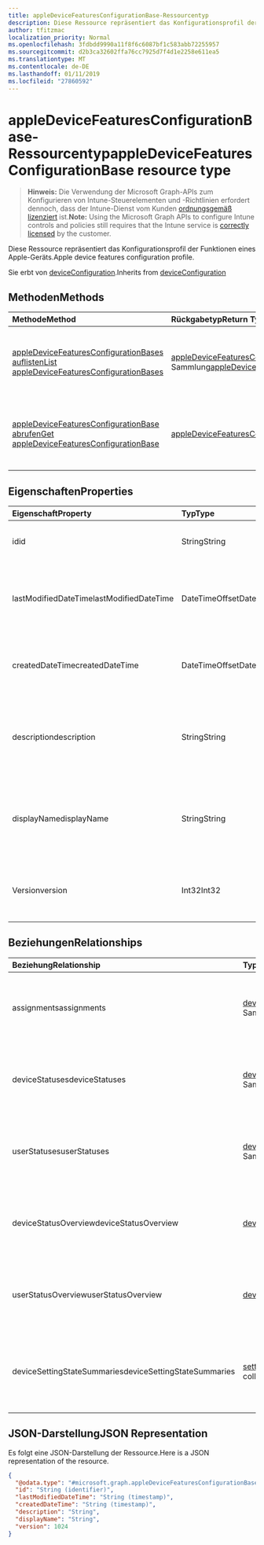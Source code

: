 ```yaml
---
title: appleDeviceFeaturesConfigurationBase-Ressourcentyp
description: Diese Ressource repräsentiert das Konfigurationsprofil der Funktionen eines Apple-Geräts.
author: tfitzmac
localization_priority: Normal
ms.openlocfilehash: 3fdbdd9990a11f8f6c6087bf1c583abb72255957
ms.sourcegitcommit: d2b3ca32602ffa76cc7925d7f4d1e2258e611ea5
ms.translationtype: MT
ms.contentlocale: de-DE
ms.lasthandoff: 01/11/2019
ms.locfileid: "27860592"
---
```

# <a name="appledevicefeaturesconfigurationbase-resource-type"></a><span data-ttu-id="0ecce-103">appleDeviceFeaturesConfigurationBase-Ressourcentyp</span><span class="sxs-lookup"><span data-stu-id="0ecce-103">appleDeviceFeaturesConfigurationBase resource type</span></span>

> <span data-ttu-id="0ecce-104">**Hinweis:** Die Verwendung der Microsoft Graph-APIs zum Konfigurieren von Intune-Steuerelementen und -Richtlinien erfordert dennoch, dass der Intune-Dienst vom Kunden [ordnungsgemäß lizenziert](https://go.microsoft.com/fwlink/?linkid=839381) ist.</span><span class="sxs-lookup"><span data-stu-id="0ecce-104">**Note:** Using the Microsoft Graph APIs to configure Intune controls and policies still requires that the Intune service is [correctly licensed](https://go.microsoft.com/fwlink/?linkid=839381) by the customer.</span></span>

<span data-ttu-id="0ecce-105">Diese Ressource repräsentiert das Konfigurationsprofil der Funktionen eines Apple-Geräts.</span><span class="sxs-lookup"><span data-stu-id="0ecce-105">Apple device features configuration profile.</span></span>

<span data-ttu-id="0ecce-106">Sie erbt von [deviceConfiguration](../resources/intune-deviceconfig-deviceconfiguration.md).</span><span class="sxs-lookup"><span data-stu-id="0ecce-106">Inherits from [deviceConfiguration](../resources/intune-deviceconfig-deviceconfiguration.md)</span></span>

## <a name="methods"></a><span data-ttu-id="0ecce-107">Methoden</span><span class="sxs-lookup"><span data-stu-id="0ecce-107">Methods</span></span>
|<span data-ttu-id="0ecce-108">Methode</span><span class="sxs-lookup"><span data-stu-id="0ecce-108">Method</span></span>|<span data-ttu-id="0ecce-109">Rückgabetyp</span><span class="sxs-lookup"><span data-stu-id="0ecce-109">Return Type</span></span>|<span data-ttu-id="0ecce-110">Beschreibung</span><span class="sxs-lookup"><span data-stu-id="0ecce-110">Description</span></span>|
|:---|:---|:---|
|[<span data-ttu-id="0ecce-111">appleDeviceFeaturesConfigurationBases auflisten</span><span class="sxs-lookup"><span data-stu-id="0ecce-111">List appleDeviceFeaturesConfigurationBases</span></span>](../api/intune-deviceconfig-appledevicefeaturesconfigurationbase-list.md)|<span data-ttu-id="0ecce-112">[appleDeviceFeaturesConfigurationBase](../resources/intune-deviceconfig-appledevicefeaturesconfigurationbase.md)-Sammlung</span><span class="sxs-lookup"><span data-stu-id="0ecce-112">[appleDeviceFeaturesConfigurationBase](../resources/intune-deviceconfig-appledevicefeaturesconfigurationbase.md) collection</span></span>|<span data-ttu-id="0ecce-113">Auflisten der Eigenschaften und Beziehungen von [appleDeviceFeaturesConfigurationBase](../resources/intune-deviceconfig-appledevicefeaturesconfigurationbase.md)-Objekten.</span><span class="sxs-lookup"><span data-stu-id="0ecce-113">List properties and relationships of the [appleDeviceFeaturesConfigurationBase](../resources/intune-deviceconfig-appledevicefeaturesconfigurationbase.md) objects.</span></span>|
|[<span data-ttu-id="0ecce-114">appleDeviceFeaturesConfigurationBase abrufen</span><span class="sxs-lookup"><span data-stu-id="0ecce-114">Get appleDeviceFeaturesConfigurationBase</span></span>](../api/intune-deviceconfig-appledevicefeaturesconfigurationbase-get.md)|[<span data-ttu-id="0ecce-115">appleDeviceFeaturesConfigurationBase</span><span class="sxs-lookup"><span data-stu-id="0ecce-115">appleDeviceFeaturesConfigurationBase</span></span>](../resources/intune-deviceconfig-appledevicefeaturesconfigurationbase.md)|<span data-ttu-id="0ecce-116">Lesen der Eigenschaften und Beziehungen des [appleDeviceFeaturesConfigurationBase](../resources/intune-deviceconfig-appledevicefeaturesconfigurationbase.md)-Objekts.</span><span class="sxs-lookup"><span data-stu-id="0ecce-116">Read properties and relationships of the [appleDeviceFeaturesConfigurationBase](../resources/intune-deviceconfig-appledevicefeaturesconfigurationbase.md) object.</span></span>|

## <a name="properties"></a><span data-ttu-id="0ecce-117">Eigenschaften</span><span class="sxs-lookup"><span data-stu-id="0ecce-117">Properties</span></span>
|<span data-ttu-id="0ecce-118">Eigenschaft</span><span class="sxs-lookup"><span data-stu-id="0ecce-118">Property</span></span>|<span data-ttu-id="0ecce-119">Typ</span><span class="sxs-lookup"><span data-stu-id="0ecce-119">Type</span></span>|<span data-ttu-id="0ecce-120">Beschreibung</span><span class="sxs-lookup"><span data-stu-id="0ecce-120">Description</span></span>|
|:---|:---|:---|
|<span data-ttu-id="0ecce-121">id</span><span class="sxs-lookup"><span data-stu-id="0ecce-121">id</span></span>|<span data-ttu-id="0ecce-122">String</span><span class="sxs-lookup"><span data-stu-id="0ecce-122">String</span></span>|<span data-ttu-id="0ecce-123">Schlüssel der Entität</span><span class="sxs-lookup"><span data-stu-id="0ecce-123">Key of the entity.</span></span> <span data-ttu-id="0ecce-124">Geerbt von [deviceConfiguration](../resources/intune-deviceconfig-deviceconfiguration.md).</span><span class="sxs-lookup"><span data-stu-id="0ecce-124">Inherited from [deviceConfiguration](../resources/intune-deviceconfig-deviceconfiguration.md)</span></span>|
|<span data-ttu-id="0ecce-125">lastModifiedDateTime</span><span class="sxs-lookup"><span data-stu-id="0ecce-125">lastModifiedDateTime</span></span>|<span data-ttu-id="0ecce-126">DateTimeOffset</span><span class="sxs-lookup"><span data-stu-id="0ecce-126">DateTimeOffset</span></span>|<span data-ttu-id="0ecce-127">Datum und Uhrzeit der letzten Änderung des Objekts.</span><span class="sxs-lookup"><span data-stu-id="0ecce-127">DateTime the object was last modified.</span></span> <span data-ttu-id="0ecce-128">Geerbt von [deviceConfiguration](../resources/intune-deviceconfig-deviceconfiguration.md).</span><span class="sxs-lookup"><span data-stu-id="0ecce-128">Inherited from [deviceConfiguration](../resources/intune-deviceconfig-deviceconfiguration.md)</span></span>|
|<span data-ttu-id="0ecce-129">createdDateTime</span><span class="sxs-lookup"><span data-stu-id="0ecce-129">createdDateTime</span></span>|<span data-ttu-id="0ecce-130">DateTimeOffset</span><span class="sxs-lookup"><span data-stu-id="0ecce-130">DateTimeOffset</span></span>|<span data-ttu-id="0ecce-131">Datum und Uhrzeit der Erstellung des Objekts.</span><span class="sxs-lookup"><span data-stu-id="0ecce-131">DateTime the object was created.</span></span> <span data-ttu-id="0ecce-132">Geerbt von [deviceConfiguration](../resources/intune-deviceconfig-deviceconfiguration.md).</span><span class="sxs-lookup"><span data-stu-id="0ecce-132">Inherited from [deviceConfiguration](../resources/intune-deviceconfig-deviceconfiguration.md)</span></span>|
|<span data-ttu-id="0ecce-133">description</span><span class="sxs-lookup"><span data-stu-id="0ecce-133">description</span></span>|<span data-ttu-id="0ecce-134">String</span><span class="sxs-lookup"><span data-stu-id="0ecce-134">String</span></span>|<span data-ttu-id="0ecce-135">Beschreibung der Gerätekonfiguration (vom Administrator festgelegt).</span><span class="sxs-lookup"><span data-stu-id="0ecce-135">Admin provided description of the Device Configuration.</span></span> <span data-ttu-id="0ecce-136">Geerbt von [deviceConfiguration](../resources/intune-deviceconfig-deviceconfiguration.md).</span><span class="sxs-lookup"><span data-stu-id="0ecce-136">Inherited from [deviceConfiguration](../resources/intune-deviceconfig-deviceconfiguration.md)</span></span>|
|<span data-ttu-id="0ecce-137">displayName</span><span class="sxs-lookup"><span data-stu-id="0ecce-137">displayName</span></span>|<span data-ttu-id="0ecce-138">String</span><span class="sxs-lookup"><span data-stu-id="0ecce-138">String</span></span>|<span data-ttu-id="0ecce-139">Name der Gerätekonfiguration (vom Administrator festgelegt).</span><span class="sxs-lookup"><span data-stu-id="0ecce-139">Admin provided name of the device configuration.</span></span> <span data-ttu-id="0ecce-140">Geerbt von [deviceConfiguration](../resources/intune-deviceconfig-deviceconfiguration.md).</span><span class="sxs-lookup"><span data-stu-id="0ecce-140">Inherited from [deviceConfiguration](../resources/intune-deviceconfig-deviceconfiguration.md)</span></span>|
|<span data-ttu-id="0ecce-141">Version</span><span class="sxs-lookup"><span data-stu-id="0ecce-141">version</span></span>|<span data-ttu-id="0ecce-142">Int32</span><span class="sxs-lookup"><span data-stu-id="0ecce-142">Int32</span></span>|<span data-ttu-id="0ecce-143">Version der Gerätekonfiguration.</span><span class="sxs-lookup"><span data-stu-id="0ecce-143">Version of the device configuration.</span></span> <span data-ttu-id="0ecce-144">Geerbt von [deviceConfiguration](../resources/intune-deviceconfig-deviceconfiguration.md).</span><span class="sxs-lookup"><span data-stu-id="0ecce-144">Inherited from [deviceConfiguration](../resources/intune-deviceconfig-deviceconfiguration.md)</span></span>|

## <a name="relationships"></a><span data-ttu-id="0ecce-145">Beziehungen</span><span class="sxs-lookup"><span data-stu-id="0ecce-145">Relationships</span></span>
|<span data-ttu-id="0ecce-146">Beziehung</span><span class="sxs-lookup"><span data-stu-id="0ecce-146">Relationship</span></span>|<span data-ttu-id="0ecce-147">Typ</span><span class="sxs-lookup"><span data-stu-id="0ecce-147">Type</span></span>|<span data-ttu-id="0ecce-148">Beschreibung</span><span class="sxs-lookup"><span data-stu-id="0ecce-148">Description</span></span>|
|:---|:---|:---|
|<span data-ttu-id="0ecce-149">assignments</span><span class="sxs-lookup"><span data-stu-id="0ecce-149">assignments</span></span>|<span data-ttu-id="0ecce-150">[deviceConfigurationAssignment](../resources/intune-deviceconfig-deviceconfigurationassignment.md)-Sammlung</span><span class="sxs-lookup"><span data-stu-id="0ecce-150">[deviceConfigurationAssignment](../resources/intune-deviceconfig-deviceconfigurationassignment.md) collection</span></span>|<span data-ttu-id="0ecce-151">Liste der Zuweisungen für das Gerätekonfigurationsprofil.</span><span class="sxs-lookup"><span data-stu-id="0ecce-151">The list of assignments for the device configuration profile.</span></span> <span data-ttu-id="0ecce-152">Geerbt von [deviceConfiguration](../resources/intune-deviceconfig-deviceconfiguration.md).</span><span class="sxs-lookup"><span data-stu-id="0ecce-152">Inherited from [deviceConfiguration](../resources/intune-deviceconfig-deviceconfiguration.md)</span></span>|
|<span data-ttu-id="0ecce-153">deviceStatuses</span><span class="sxs-lookup"><span data-stu-id="0ecce-153">deviceStatuses</span></span>|<span data-ttu-id="0ecce-154">[deviceConfigurationDeviceStatus](../resources/intune-deviceconfig-deviceconfigurationdevicestatus.md)-Sammlung</span><span class="sxs-lookup"><span data-stu-id="0ecce-154">[deviceConfigurationDeviceStatus](../resources/intune-deviceconfig-deviceconfigurationdevicestatus.md) collection</span></span>|<span data-ttu-id="0ecce-155">Installationsstatus der Gerätekonfiguration nach Gerät.</span><span class="sxs-lookup"><span data-stu-id="0ecce-155">Device configuration installation status by device.</span></span> <span data-ttu-id="0ecce-156">Geerbt von [deviceConfiguration](../resources/intune-deviceconfig-deviceconfiguration.md).</span><span class="sxs-lookup"><span data-stu-id="0ecce-156">Inherited from [deviceConfiguration](../resources/intune-deviceconfig-deviceconfiguration.md)</span></span>|
|<span data-ttu-id="0ecce-157">userStatuses</span><span class="sxs-lookup"><span data-stu-id="0ecce-157">userStatuses</span></span>|<span data-ttu-id="0ecce-158">[deviceConfigurationUserStatus](../resources/intune-deviceconfig-deviceconfigurationuserstatus.md)-Sammlung</span><span class="sxs-lookup"><span data-stu-id="0ecce-158">[deviceConfigurationUserStatus](../resources/intune-deviceconfig-deviceconfigurationuserstatus.md) collection</span></span>|<span data-ttu-id="0ecce-159">Gerät Konfiguration Installationsstatus durch Benutzer.</span><span class="sxs-lookup"><span data-stu-id="0ecce-159">Device configuration installation status by user.</span></span> <span data-ttu-id="0ecce-160">Geerbt von [deviceConfiguration](../resources/intune-deviceconfig-deviceconfiguration.md).</span><span class="sxs-lookup"><span data-stu-id="0ecce-160">Inherited from [deviceConfiguration](../resources/intune-deviceconfig-deviceconfiguration.md)</span></span>|
|<span data-ttu-id="0ecce-161">deviceStatusOverview</span><span class="sxs-lookup"><span data-stu-id="0ecce-161">deviceStatusOverview</span></span>|[<span data-ttu-id="0ecce-162">deviceConfigurationDeviceOverview</span><span class="sxs-lookup"><span data-stu-id="0ecce-162">deviceConfigurationDeviceOverview</span></span>](../resources/intune-deviceconfig-deviceconfigurationdeviceoverview.md)|<span data-ttu-id="0ecce-163">Übersicht über den Status der Gerätekonfiguration nach Gerät. Geerbt von [deviceConfiguration](../resources/intune-deviceconfig-deviceconfiguration.md).</span><span class="sxs-lookup"><span data-stu-id="0ecce-163">Device Configuration devices status overview Inherited from [deviceConfiguration](../resources/intune-deviceconfig-deviceconfiguration.md)</span></span>|
|<span data-ttu-id="0ecce-164">userStatusOverview</span><span class="sxs-lookup"><span data-stu-id="0ecce-164">userStatusOverview</span></span>|[<span data-ttu-id="0ecce-165">deviceConfigurationUserOverview</span><span class="sxs-lookup"><span data-stu-id="0ecce-165">deviceConfigurationUserOverview</span></span>](../resources/intune-deviceconfig-deviceconfigurationuseroverview.md)|<span data-ttu-id="0ecce-166">Übersicht über den Status der Gerätekonfiguration nach Benutzer. Geerbt von [deviceConfiguration](../resources/intune-deviceconfig-deviceconfiguration.md).</span><span class="sxs-lookup"><span data-stu-id="0ecce-166">Device Configuration users status overview Inherited from [deviceConfiguration](../resources/intune-deviceconfig-deviceconfiguration.md)</span></span>|
|<span data-ttu-id="0ecce-167">deviceSettingStateSummaries</span><span class="sxs-lookup"><span data-stu-id="0ecce-167">deviceSettingStateSummaries</span></span>|<span data-ttu-id="0ecce-168"> [settingStateDeviceSummary](../resources/intune-deviceconfig-settingstatedevicesummary.md)-Sammlung</span><span class="sxs-lookup"><span data-stu-id="0ecce-168">[settingStateDeviceSummary](../resources/intune-deviceconfig-settingstatedevicesummary.md) collection</span></span>|<span data-ttu-id="0ecce-169">Übersicht über den Einstellungsstatus für die Gerätekonfiguration nach Gerät. Geerbt von [deviceConfiguration](../resources/intune-deviceconfig-deviceconfiguration.md)</span><span class="sxs-lookup"><span data-stu-id="0ecce-169">Device Configuration Setting State Device Summary Inherited from [deviceConfiguration](../resources/intune-deviceconfig-deviceconfiguration.md)</span></span>|

## <a name="json-representation"></a><span data-ttu-id="0ecce-170">JSON-Darstellung</span><span class="sxs-lookup"><span data-stu-id="0ecce-170">JSON Representation</span></span>
<span data-ttu-id="0ecce-171">Es folgt eine JSON-Darstellung der Ressource.</span><span class="sxs-lookup"><span data-stu-id="0ecce-171">Here is a JSON representation of the resource.</span></span>
<!-- {
  "blockType": "resource",
  "keyProperty": "id",
  "@odata.type": "microsoft.graph.appleDeviceFeaturesConfigurationBase"
}
-->
``` json
{
  "@odata.type": "#microsoft.graph.appleDeviceFeaturesConfigurationBase",
  "id": "String (identifier)",
  "lastModifiedDateTime": "String (timestamp)",
  "createdDateTime": "String (timestamp)",
  "description": "String",
  "displayName": "String",
  "version": 1024
}
```



